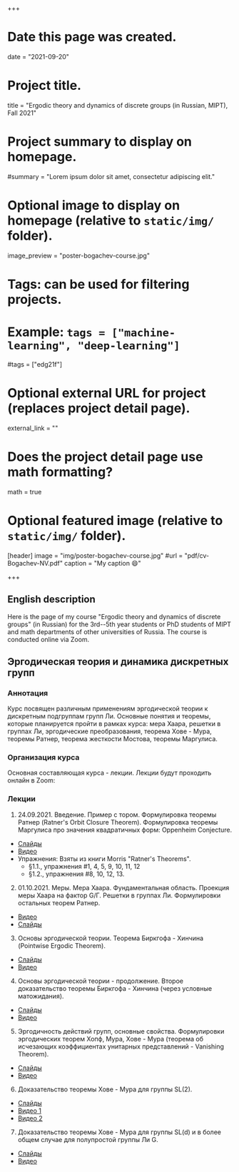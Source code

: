 +++
# Date this page was created.
date = "2021-09-20"

# Project title.
title = "Ergodic theory and dynamics of discrete groups (in Russian, MIPT), Fall 2021"

# Project summary to display on homepage.
#summary = "Lorem ipsum dolor sit amet, consectetur adipiscing elit."

# Optional image to display on homepage (relative to `static/img/` folder).
image_preview = "poster-bogachev-course.jpg"

# Tags: can be used for filtering projects.
# Example: `tags = ["machine-learning", "deep-learning"]`
#tags = ["edg21f"]

# Optional external URL for project (replaces project detail page).
external_link = ""

# Does the project detail page use math formatting?
math = true

# Optional featured image (relative to `static/img/` folder).
[header]
image = "img/poster-bogachev-course.jpg"
#url = "pdf/cv-Bogachev-NV.pdf"
caption = "My caption :smile:"

+++


## English description

Here is the page of my course "Ergodic theory and dynamics of discrete groups" (in Russian) for the 3rd--5th year students or PhD students of MIPT and math departments of other universities of Russia. The course is conducted online via Zoom.  




## Эргодическая теория и динамика дискретных групп


### **Аннотация**

Курс посвящен различным применениям эргодической теории к дискретным подгруппам групп Ли. Основные понятия и теоремы, которые планируется пройти в рамках курса: мера Хаара, решетки в группах Ли, эргодические преобразования, теорема Хове - Мура, теоремы Ратнер, теорема жесткости Мостова, теоремы Маргулиса. 


### **Организация курса**


Основная составляющая курса - лекции. Лекции будут проходить онлайн в Zoom:




### **Лекции**

1. 24.09.2021. Введение. Пример с тором. Формулировка теоремы Ратнер (Ratner's Orbit Closure Theorem). Формулировка теоремы Маргулиса про значения квадратичных форм: Oppenheim Conjecture.
  - [Слайды](Ergodic-theory-Lec-1.pdf)
  - [Видео](https://drive.google.com/file/d/1-Q1Avq3dq6_A61flvZQa7plnXgjp0msh/view?usp=sharing)
  - Упражнения: Взяты из книги Morris "Ratner's Theorems".
      + §1.1., упражнения #1, 4, 5, 9, 10, 11, 12
      + §1.2., упражнения #8, 10, 12, 13.
  
2. 01.10.2021. Меры. Мера Хаара. Фундаментальная область. Проекция меры Хаара на фактор G/Г. Решетки в группах Ли. Формулировки остальных теорем Ратнер.
  - [Видео](https://drive.google.com/file/d/1c8jTmW5cbVYvY9FvvgT9IJJbsD7srP2S/view?usp=sharing)
  - [Слайды](Ergodic-theory-Lec-2.pdf)
  
3. Основы эргодической теории. Теорема Биркгофа - Хинчина (Pointwise Ergodic Theorem).
  - [Слайды](Ergodic-theory-Lec-3.pdf)
  - [Видео](https://drive.google.com/file/d/1wr-oSYBf9b-8WfJqm7XaTkDP8Tc5I2tY/view?usp=sharing)

4. Основы эргодической теории - продолжение. Второе доказательство теоремы Биркгофа - Хинчина (через условные матожидания).
  - [Слайды](Ergodic-theory-Lec-4.pdf)
  - [Видео](https://drive.google.com/file/d/1rJuCbvVJhFy61s5wl6-VdkBw3yAirYJU/view?usp=sharing)

5. Эргодичность действий групп, основные свойства. Формулировки эргодических теорем Хопф, Мура, Хове - Мура (теорема об исчезающих коэффициентах унитарных представлений - Vanishing Theorem).
  - [Слайды](Ergodic-theory-Lec-5.pdf)
  - [Видео](https://drive.google.com/file/d/1Xl4UJnGA3qblfDqR-l8noORcmn8hUsVd/view?usp=sharing)

6. Доказательство теоремы Хове - Мура для группы SL(2).
  - [Слайды](Ergodic-theory-Lec-6.pdf)
  - [Видео 1]()
  - [Видео 2](https://drive.google.com/file/d/1pkEgvrnAznpWGu7HO1b9UEj2cdyZItso/view?usp=sharing)

7. Доказательство теоремы Хове - Мура для группы SL(d) и в более общем случае для полупростой группы Ли G.
  - [Слайды](Ergodic-theory-Lec-7.pdf)
  - [Видео]()
  
  
